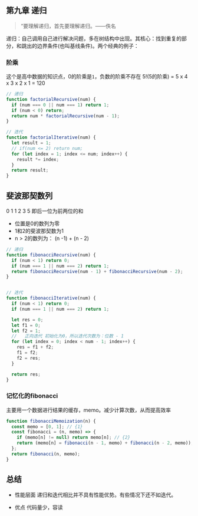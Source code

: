 ## 第九章 递归

> “要理解递归，首先要理解递归。——佚名

递归：自己调用自己进行解决问题，多在树结构中出现。其核心：找到重复的部分，和跳出的边界条件(也叫基线条件)。两个经典的例子：

### 阶乘 
这个是高中数据的知识点，0的阶乘是`1`，负数的阶乘不存在
5!(5的阶乘) = 5 x 4 x 3 x 2 x 1 = 120

```js  
// 递归
function factorialRecursive(num) {
  if (num === 0 || num === 1) return 1;
  if (num < 0) return;
  return num * factorialRecursive(num - 1);
}

// 迭代
function factorialIterative(num) {
  let result = 1;
  // if(num <= 2) return num;
  for (let index = 1; index <= num; index++) {
    result *= index;
  }
  return result;
}
```


## 斐波那契数列
0 1 1 2 3 5 即后一位为前两位的和
- 位置是0的数列为零
- 1和2的斐波那契数为1
- n > 2的数列为： (n -1) + (n - 2)

```js  
// 递归
function fibonacciRecursive(num) {
  if (num < 1) return 0;
  if (num === 1 || num === 2) return 1;
  return fibonacciRecursive(num - 1) + fibonacciRecursive(num - 2);
}


// 迭代
function fibonacciIterative(num) {
  if (num < 1) return 0;
  if (num === 1 || num === 2) return 1;

  let res = 0;
  let f1 = 0;
  let f2 = 1;
  //   正向迭代 初始化为0，所以迭代次数为：位数 - 1
  for (let index = 0; index < num - 1; index++) {
    res = f1 + f2;
    f1 = f2;
    f2 = res;
  }

  return res;
}
```

### 记忆化的fibonacci
主要用一个数据进行结果的缓存，memo。减少计算次数，从而提高效率

```js
function fibonacciMemoization(n) {
  const memo = [0, 1]; // {1}
  const fibonacci = (n, memo) => {
    if (memo[n] != null) return memo[n]; // {2}
    return (memo[n] = fibonacci(n - 1, memo) + fibonacci(n - 2, memo)); // {3}
  };
  return fibonacci(n, memo);
}
```

## 总结
- 性能层面
  递归和迭代相比并不具有性能优势。有些情况下还不如迭代。

- 优点
  代码量少，容读
